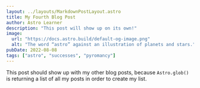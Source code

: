 ```yaml
---
layout: ../layouts/MarkdownPostLayout.astro
title: My Fourth Blog Post
author: Astro Learner
description: "This post will show up on its own!"
image: 
  url: "https://docs.astro.build/default-og-image.png"
  alt: "The word “astro” against an illustration of planets and stars."
pubDate: 2022-08-08
tags: ["astro", "successes", "pyromancy"]
---
```


This post should show up with my other blog posts, because `Astro.glob()` is returning a list of all my posts in order to create my list.
